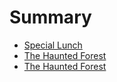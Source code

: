 # Summary

* [Special Lunch](special_lunch.md)
* [The Haunted Forest](the_haunted_forest.md)
* [The Haunted Forest](thehauntedforest.md)

